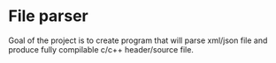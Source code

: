 # File parser
Goal of the project is to create program that will parse xml/json file and produce fully compilable c/c++ header/source file.
